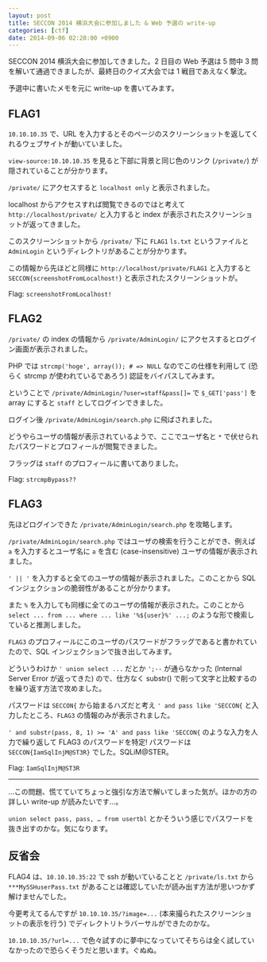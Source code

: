 ```yaml
---
layout: post
title: SECCON 2014 横浜大会に参加しました & Web 予選の write-up
categories: [ctf]
date: 2014-09-06 02:28:00 +0900
---
```


SECCON 2014 横浜大会に参加してきました。2 日目の Web 予選は 5 問中 3 問を解いて通過できましたが、最終日のクイズ大会では 1 戦目であえなく撃沈。

予選中に書いたメモを元に write-up を書いてみます。

## FLAG1
`10.10.10.35` で、URL を入力するとそのページのスクリーンショットを返してくれるウェブサイトが動いていました。

`view-source:10.10.10.35` を見ると下部に背景と同じ色のリンク (`/private/`) が隠されていることが分かります。

`/private/` にアクセスすると `localhost only` と表示されました。

localhost からアクセスすれば閲覧できるのではと考えて `http://localhost/private/` と入力すると index が表示されたスクリーンショットが返ってきました。

このスクリーンショットから `/private/` 下に `FLAG1` `ls.txt` というファイルと `AdminLogin` というディレクトリがあることが分かります。

この情報から先ほどと同様に `http://localhost/private/FLAG1` と入力すると `SECCON{screenshotFromLocalhost!}` と表示されたスクリーンショットが。

Flag: `screenshotFromLocalhost!`

## FLAG2
`/private/` の index の情報から `/private/AdminLogin/` にアクセスするとログイン画面が表示されました。

PHP では `strcmp('hoge', array()); # => NULL` なのでこの仕様を利用して (恐らく strcmp が使われているであろう) 認証をバイパスしてみます。

ということで `/private/AdminLogin/?user=staff&pass[]=` で `$_GET['pass']` を array にすると `staff` としてログインできました。

ログイン後 `/private/AdminLogin/search.php` に飛ばされました。

どうやらユーザの情報が表示されているようで、ここでユーザ名と `*` で伏せられたパスワードとプロフィールが閲覧できました。

フラッグは `staff` のプロフィールに書いてありました。

Flag: `strcmpBypass??`

## FLAG3
先ほどログインできた `/private/AdminLogin/search.php` を攻略します。

`/private/AdminLogin/search.php` ではユーザの検索を行うことができ、例えば `a` を入力するとユーザ名に `a` を含む (case-insensitive) ユーザの情報が表示されました。

`' || '` を入力すると全てのユーザの情報が表示されました。このことから SQL インジェクションの脆弱性があることが分かります。

また `%` を入力しても同様に全てのユーザの情報が表示された。このことから `select ... from ... where ... like '%${user}%' ...;` のような形で検索していると推測しました。

`FLAG3` のプロフィールにこのユーザのパスワードがフラッグであると書かれていたので、SQL インジェクションで抜き出してみます。

どういうわけか `' union select ...` だとか `';--` が通らなかった (Internal Server Error が返ってきた) ので、仕方なく substr() で削って文字と比較するのを繰り返す方法で攻めました。

パスワードは `SECCON{` から始まるハズだと考え `' and pass like 'SECCON{` と入力したところ、`FLAG3` の情報のみが表示されました。

`' and substr(pass, 8, 1) >= 'A' and pass like 'SECCON{` のような入力を人力で繰り返して FLAG3 のパスワードを特定! パスワードは `SECCON{IamSqlInjM@ST3R}` でした。SQLiM@STER。

Flag: `IamSqlInjM@ST3R`

---

…この問題、慌てていてちょっと強引な方法で解いてしまった気が。ほかの方の詳しい write-up が読みたいです…。

`union select pass, pass, … from usertbl` とかそういう感じでパスワードを抜き出すのかな。気になります。

## 反省会
FLAG4 は、`10.10.10.35:22` で ssh が動いていることと `/private/ls.txt` から `***MySSHuserPass.txt` があることは確認していたが読み出す方法が思いつかず解けませんでした。

今更考えてるんですが `10.10.10.35/?image=...` (本来撮られたスクリーンショットの表示を行う) でディレクトリトラバーサルができたのかな。

`10.10.10.35/?url=...` で色々試すのに夢中になっていてそちらは全く試していなかったので恐らくそうだと思います。ぐぬぬ。